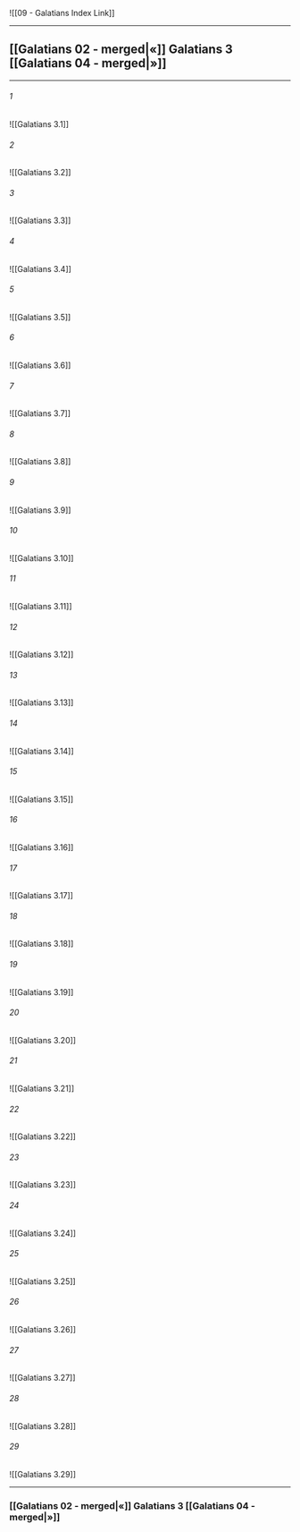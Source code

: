 ![[09 - Galatians Index Link]]

---
##  [[Galatians 02 - merged|«]] Galatians 3 [[Galatians 04 - merged|»]]

---

###### 1
![[Galatians 3.1]] 

###### 2
![[Galatians 3.2]] 

###### 3
![[Galatians 3.3]] 

###### 4
![[Galatians 3.4]]

###### 5 
![[Galatians 3.5]] 

###### 6
![[Galatians 3.6]] 

###### 7
![[Galatians 3.7]] 

###### 8
![[Galatians 3.8]] 

###### 9
![[Galatians 3.9]] 

###### 10
![[Galatians 3.10]] 

###### 11
![[Galatians 3.11]] 

###### 12
![[Galatians 3.12]]

###### 13
![[Galatians 3.13]] 

###### 14
![[Galatians 3.14]] 

###### 15
![[Galatians 3.15]]

###### 16
![[Galatians 3.16]] 

###### 17
![[Galatians 3.17]]

###### 18
![[Galatians 3.18]] 

###### 19
![[Galatians 3.19]] 

###### 20
![[Galatians 3.20]]

###### 21
![[Galatians 3.21]] 

###### 22
![[Galatians 3.22]] 

###### 23
![[Galatians 3.23]]

###### 24
![[Galatians 3.24]] 

###### 25
![[Galatians 3.25]]

###### 26
![[Galatians 3.26]] 

###### 27
![[Galatians 3.27]] 

###### 28
![[Galatians 3.28]]

###### 29
![[Galatians 3.29]] 


---
###  [[Galatians 02 - merged|«]] Galatians 3 [[Galatians 04 - merged|»]]